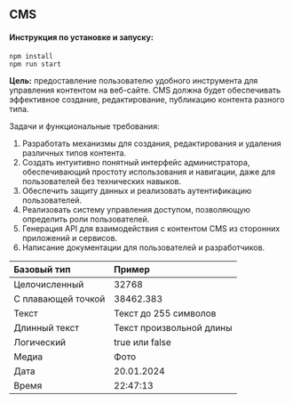 ## CMS

#### Инструкция по установке и запуску:
```
npm install
npm run start
```

**Цель:** предоставление пользователю удобного инструмента для управления контентом на веб-сайте. CMS должна будет обеспечивать эффективное создание, редактирование, публикацию контента разного типа.

Задачи и функциональные требования:
1. Разработать механизмы для создания, редактирования и удаления различных типов контента.
2. Создать интуитивно понятный интерфейс администратора, обеспечивающий простоту использования и навигации, даже для пользователей без технических навыков.
3. Обеспечить защиту данных и реализовать аутентификацию пользователей.
4. Реализовать систему управления доступом, позволяющую определить роли пользователей.
5. Генерация API для взаимодействия с контентом CMS из сторонних приложений и сервисов.
6. Написание документации для пользователей и разработчиков.

| Базовый тип   | Пример                   |
|:--------------|:-------------------------|
| Целочисленный  | 32768                    |
| С плавающей точкой  | 38462.383                |
| Текст  | Текст до 255 символов    |
| Длинный текст  | Текст произвольной длины |
| Логический  | true или false           |
| Медиа  | Фото                     |
| Дата  | 20.01.2024               |
| Время  | 22:47:13                 |
